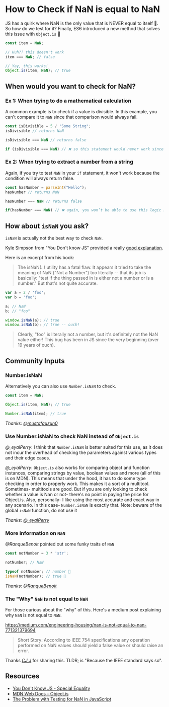 # How to Check if NaN is equal to NaN

JS has a quirk where NaN is the only value that is NEVER equal to itself 🤨. So how do we test for it? Finally, ES6 introduced a new method that solves this issue with `Object.is` 🎉

```javascript
const item = NaN;

// Huh?? this doesn't work
item === NaN; // false

// Yay, this works!
Object.is(item, NaN); // true
```

## When would you want to check for NaN?

### Ex 1: When trying to do a mathematical calculation

A common example is to check if a value is divisible. In this example, you can't compare it to `NaN` since that comparison would always fail.

```javascript
const isDivisible = 5 / "Some String";
isDivisible // returns NaN

isDivisible === NaN // returns false

if (isDivisible === NaN) // ❌ so this statement would never work since this will always return false because NaN is never equal to NaN.
```

### Ex 2: When trying to extract a number from a string

Again, if you try to test `NaN` in your `if` statement, it won't work because the condition will always return false.

```javascript
const hasNumber = parseInt("Hello");
hasNumber // returns NaN

hasNumber === NaN // returns false

if(hasNumber === NaN) // ❌ again, you won’t be able to use this logic because this will always return false.
```

## How about `isNaN` you ask?

`isNaN` is actually not the best way to check `NaN`.

Kyle Simpson from "You Don't know JS" provided a really [good explanation](https://github.com/getify/You-Dont-Know-JS/blob/master/types%20%26%20grammar/ch2.md#the-not-number-number).

Here is an excerpt from his book:

> The isNaN(..) utility has a fatal flaw. It appears it tried to take the meaning of NaN ("Not a Number") too literally -- that its job is basically: "test if the thing passed in is either not a number or is a number." But that's not quite accurate.

```javascript
var a = 2 / 'foo';
var b = 'foo';

a; // NaN
b; // "foo"

window.isNaN(a); // true
window.isNaN(b); // true -- ouch!
```

> Clearly, "foo" is literally not a number, but it's definitely not the NaN value either! This bug has been in JS since the very beginning (over 19 years of ouch).

## Community Inputs

### Number.isNaN

Alternatively you can also use `Number.isNaN` to check.

```javascript
const item = NaN;

Object.is(item, NaN); // true

Number.isNaN(item); // true
```

_Thanks: [@mustafauzun0](https://instagram.com/_eyalPerry)_

### Use Number.isNaN to check NaN instead of `Object.is`

_@\_eyalPerry_: I think that `Number.isNaN` is better suited for this use, as it does not incur the overhead of checking the parameters against various types and their edge cases.

_@\_eyalPerry_: `Object.is` also works for comparing object and function instances, comparing strings by value, boolean values and more (all of this is on MDN). This means that under the hood, it has to do some type checking in order to properly work. This makes it a sort of a multitool. Sometimes- multitools are good. But if you are only looking to check whether a value is Nan or not- there's no point in paying the price for Object.is. Also, personally- I like using the most accurate and exact way in any scenario. In this case- `Number.isNaN` is exactly that. Note: beware of the global `isNaN` function, do not use it

_Thanks: [@\_eyalPerry](https://twitter.com/_eyalPerry)_

### More information on `NaN`

_@RanqueBenoit_ pointed out some funky traits of `NaN`

```javascript
const notNumber = 3 * 'str';

notNumber; // NaN

typeof notNumber; // number 🤨
isNaN(notNumber); // true 🤨
```

_Thanks: [@RanqueBenoit](https://twitter.com/RanqueBenoit/status/1010604948197912578)_

### The "Why" `NaN` is not equal to `NaN`

For those curious about the "why" of this. Here's a medium post explaining why `NaN` is not equal to `NaN`.

https://medium.com/engineering-housing/nan-is-not-equal-to-nan-771321379694

> Short Story: According to IEEE 754 specifications any operation performed on NaN values should yield a false value or should raise an error.

Thanks _[CJ J](https://www.linkedin.com/in/~cj-johnson)_ for sharing this. TLDR; is "Because the IEEE standard says so".

## Resources

- [You Don't Know JS - Special Equality](https://github.com/getify/You-Dont-Know-JS/blob/master/types%20%26%20grammar/ch2.md#special-equality)
- [MDN Web Docs - Object.is](https://developer.mozilla.org/en-US/docs/Web/JavaScript/Reference/Global_Objects/Object/is)
- [The Problem with Testing for NaN in JavaScript](http://adripofjavascript.com/blog/drips/the-problem-with-testing-for-nan-in-javascript.html)

